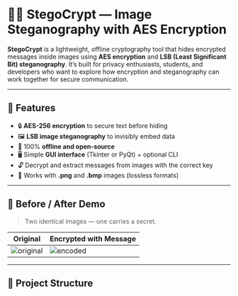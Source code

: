 # 🕵️‍♂️ StegoCrypt — Image Steganography with AES Encryption

**StegoCrypt** is a lightweight, offline cryptography tool that hides encrypted messages inside images using **AES encryption** and **LSB (Least Significant Bit) steganography**. It’s built for privacy enthusiasts, students, and developers who want to explore how encryption and steganography can work together for secure communication.

---

## 🔐 Features

- 🔒 **AES-256 encryption** to secure text before hiding
- 🖼️ **LSB image steganography** to invisibly embed data
- 🧪 100% **offline and open-source**
- 🖥️ Simple **GUI interface** (Tkinter or PyQt) + optional CLI
- 🔓 Decrypt and extract messages from images with the correct key
- 🧰 Works with **.png** and **.bmp** images (lossless formats)

---

## 📸 Before / After Demo

> Two identical images — one carries a secret.

| Original            | Encrypted with Message         |
|---------------------|--------------------------------|
| ![original](examples/original.png) | ![encoded](examples/encoded.png) |

---

## 📂 Project Structure

